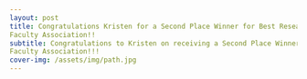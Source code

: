 ```yaml
---
layout: post
title: Congratulations Kristen for a Second Place Winner for Best Research Award, University of Miami Medical
Faculty Association!!
subtitle: Congratulations to Kristen on receiving a Second Place Winner for Best Research Award, University of Miami Medical
Faculty Association!!!
cover-img: /assets/img/path.jpg
---
```


